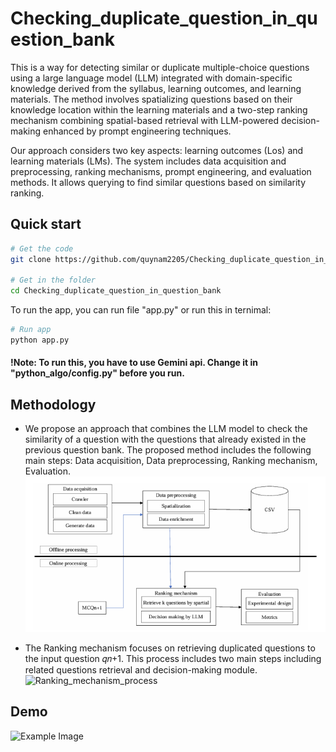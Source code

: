 
# Checking_duplicate_question_in_question_bank
This is a way for detecting similar or duplicate multiple-choice questions using a large language model (LLM) integrated with domain-specific knowledge derived from the syllabus, learning outcomes, and learning materials. The method involves spatializing questions based on their knowledge location within the learning materials and a two-step ranking mechanism combining spatial-based retrieval with LLM-powered decision-making enhanced by prompt engineering techniques. 

Our approach considers two key aspects: learning outcomes (Los) and learning materials (LMs). The system includes data acquisition and preprocessing, ranking mechanisms, prompt engineering, and evaluation methods. It allows querying to find similar questions based on similarity ranking.





## Quick start

```bash
# Get the code
git clone https://github.com/quynam2205/Checking_duplicate_question_in_question_bank.git

# Get in the folder
cd Checking_duplicate_question_in_question_bank
```

To run the app, you can run file "app.py" or run this in ternimal:
```bash
# Run app
python app.py
```

#### !Note: To run this, you have to use Gemini api. Change it in "python_algo/config.py" before you run.
## Methodology
- We propose an approach that combines the LLM model to check the similarity of a question with the questions that already existed in the previous question bank. The proposed method includes the following main steps: Data acquisition, Data preprocessing, Ranking mechanism, Evaluation.
![Basic_flow](images/Basic_flow.png)

- The Ranking mechanism focuses on retrieving duplicated questions to the input question 𝑞𝑛+1. This process includes two main steps including related questions retrieval and decision-making module.
![Ranking_mechanism_process](image/Ranking_mechanism_process.png)



## Demo
![Example Image](images/example.png)


